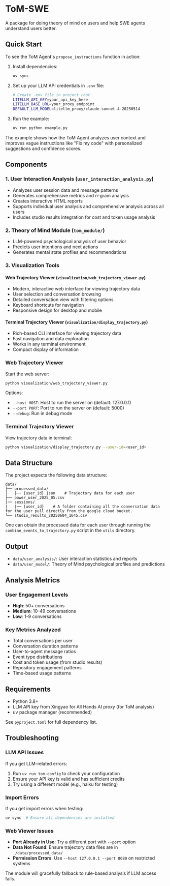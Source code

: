 # ToM-SWE

A package for doing theory of mind on users and help SWE agents understand users better.

## Quick Start

To see the ToM Agent's `propose_instructions` function in action:

1. Install dependencies:
   ```bash
   uv sync
   ```

2. Set up your LLM API credentials in `.env` file:
   ```bash
   # Create .env file in project root
   LITELLM_API_KEY=your_api_key_here
   LITELLM_BASE_URL=your_proxy_endpoint
   DEFAULT_LLM_MODEL=litellm_proxy/claude-sonnet-4-20250514
   ```

3. Run the example:
   ```bash
   uv run python example.py
   ```

The example shows how the ToM Agent analyzes user context and improves vague instructions like "Fix my code" with personalized suggestions and confidence scores.


## Components

### 1. User Interaction Analysis (`user_interaction_analysis.py`)
- Analyzes user session data and message patterns
- Generates comprehensive metrics and n-gram analysis
- Creates interactive HTML reports
- Supports individual user analysis and comprehensive analysis across all users
- Includes studio results integration for cost and token usage analysis

### 2. Theory of Mind Module (`tom_module/`)
- LLM-powered psychological analysis of user behavior
- Predicts user intentions and next actions
- Generates mental state profiles and recommendations

### 3. Visualization Tools
#### Web Trajectory Viewer (`visualization/web_trajectory_viewer.py`)
- Modern, interactive web interface for viewing trajectory data
- User selection and conversation browsing
- Detailed conversation view with filtering options
- Keyboard shortcuts for navigation
- Responsive design for desktop and mobile

#### Terminal Trajectory Viewer (`visualization/display_trajectory.py`)
- Rich-based CLI interface for viewing trajectory data
- Fast navigation and data exploration
- Works in any terminal environment
- Compact display of information

### Web Trajectory Viewer
Start the web server:
```bash
python visualization/web_trajectory_viewer.py
```

Options:
- `--host HOST`: Host to run the server on (default: 127.0.0.1)
- `--port PORT`: Port to run the server on (default: 5000)
- `--debug`: Run in debug mode

### Terminal Trajectory Viewer
View trajectory data in terminal:
```bash
python visualization/display_trajectory.py --user-id=<user_id>
```

## Data Structure

The project expects the following data structure:
```
data/
├── processed_data/
│   ├── {user_id}.json    # Trajectory data for each user
├── power_user_2025_05.csv
|── sessions/
|   |── {user_id}    # A folder containing all the conversation data for the user pull directly from the google cloud bucket.
└── studio_results_20250604_1645.csv
```
One can obtain the processed data for each user through running the `combine_events_to_trajectory.py` script in the `utils` directory.

## Output

- `data/user_analysis/`: User interaction statistics and reports
- `data/user_model/`: Theory of Mind psychological profiles and predictions

## Analysis Metrics

### User Engagement Levels
- **High**: 50+ conversations
- **Medium**: 10-49 conversations
- **Low**: 1-9 conversations

### Key Metrics Analyzed
- Total conversations per user
- Conversation duration patterns
- User-to-agent message ratios
- Event type distributions
- Cost and token usage (from studio results)
- Repository engagement patterns
- Time-based usage patterns

## Requirements

- Python 3.8+
- LLM API key from Xingyao for All Hands AI proxy (for ToM analysis)
- uv package manager (recommended)

See `pyproject.toml` for full dependency list.

## Troubleshooting

### LLM API Issues
If you get LLM-related errors:
1. Run `uv run tom-config` to check your configuration
2. Ensure your API key is valid and has sufficient credits
3. Try using a different model (e.g., haiku for testing)

### Import Errors
If you get import errors when testing:
```bash
uv sync  # Ensure all dependencies are installed
```

### Web Viewer Issues
- **Port Already in Use**: Try a different port with `--port` option
- **Data Not Found**: Ensure trajectory data files are in `./data/processed_data/`
- **Permission Errors**: Use `--host 127.0.0.1 --port 8080` on restricted systems

The module will gracefully fallback to rule-based analysis if LLM access fails.
